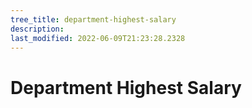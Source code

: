 ```yaml
---
tree_title: department-highest-salary
description: 
last_modified: 2022-06-09T21:23:28.2328
---
```


# Department Highest Salary
